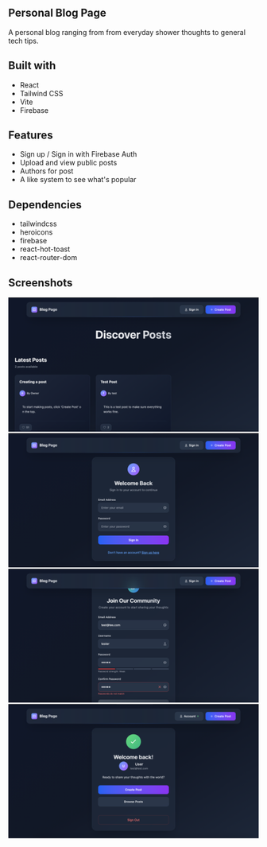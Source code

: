 ## Personal Blog Page

A personal blog ranging from from everyday shower thoughts to general tech tips.

## Built with
- React
- Tailwind CSS
- Vite
- Firebase

## Features
- Sign up / Sign in with Firebase Auth
- Upload and view public posts
- Authors for post
- A like system to see what's popular
  
## Dependencies
- tailwindcss
- heroicons
- firebase
- react-hot-toast
- react-router-dom

## Screenshots
![alt text](<Screenshot 2025-08-22 at 17.24.05.png>)
![alt text](<Screenshot 2025-08-22 at 17.22.41.png>)
![alt text](<Screenshot 2025-08-22 at 17.23.32.png>)
![alt text](<Screenshot 2025-08-22 at 17.25.05.png>)